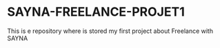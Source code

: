 # SAYNA-FREELANCE-PROJET1
This is e repository where is stored my first project about Freelance with SAYNA
